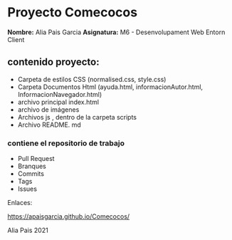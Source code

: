 # Proyecto Comecocos

**Nombre:** Alia Pais Garcia
**Asignatura:** M6 - Desenvolupament Web Entorn Client

## contenido proyecto:

  - Carpeta de estilos CSS (normalised.css, style.css)
  - Carpeta Documentos Html (ayuda.html, informacionAutor.html, InformacionNavegador.html)
  - archivo principal index.html
  - archivo de imágenes
  - Archivos js , dentro de la carpeta scripts
  - Archivo README. md
 
### contiene el repositorio de trabajo

  
  - Pull Request
  - Branques 
  - Commits 
  - Tags
  - Issues

Enlaces:

https://apaisgarcia.github.io/Comecocos/


Alia Pais 2021
